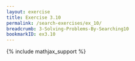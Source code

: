 ```yaml
---
layout: exercise
title: Exercise 3.10
permalink: /search-exercises/ex_10/
breadcrumb: 3-Solving-Problems-By-Searching10
bookmarkID: ex3.10
---
```


{% include mathjax_support %}
